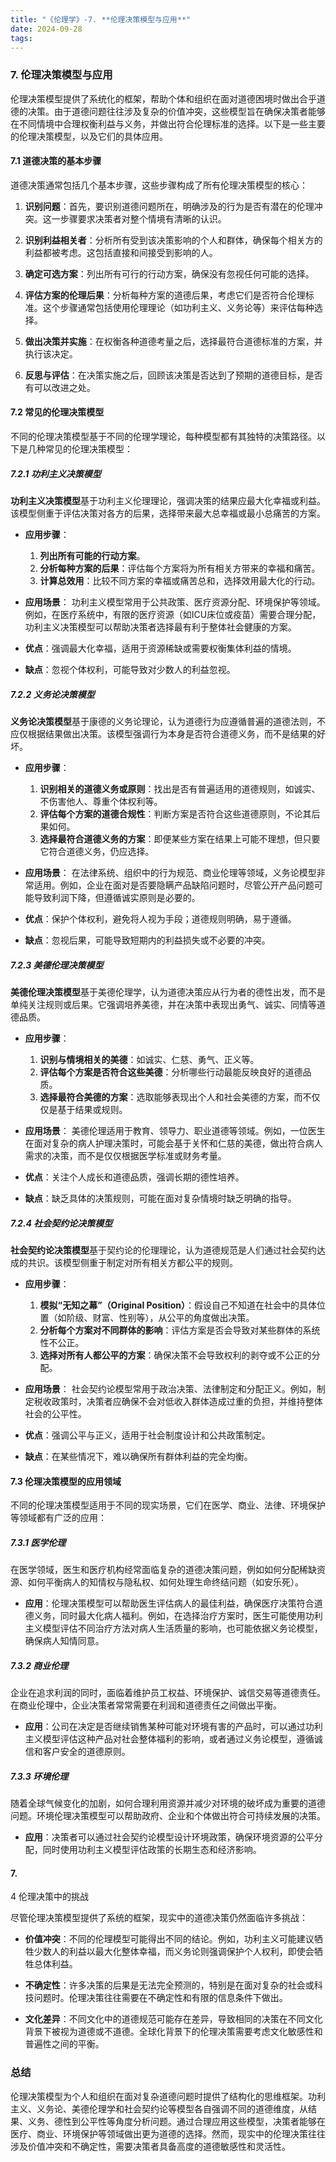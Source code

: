 ```yaml
---
title: "《伦理学》-7. **伦理决策模型与应用**"
date: 2024-09-28
tags: 
---
```

### 7. **伦理决策模型与应用**

伦理决策模型提供了系统化的框架，帮助个体和组织在面对道德困境时做出合乎道德的决策。由于道德问题往往涉及复杂的价值冲突，这些模型旨在确保决策者能够在不同情境中合理权衡利益与义务，并做出符合伦理标准的选择。以下是一些主要的伦理决策模型，以及它们的具体应用。

#### 7.1 道德决策的基本步骤

道德决策通常包括几个基本步骤，这些步骤构成了所有伦理决策模型的核心：

1. **识别问题**：首先，要识别道德问题所在，明确涉及的行为是否有潜在的伦理冲突。这一步骤要求决策者对整个情境有清晰的认识。
  
2. **识别利益相关者**：分析所有受到该决策影响的个人和群体，确保每个相关方的利益都被考虑。这包括直接和间接受到影响的人。

3. **确定可选方案**：列出所有可行的行动方案，确保没有忽视任何可能的选择。

4. **评估方案的伦理后果**：分析每种方案的道德后果，考虑它们是否符合伦理标准。这个步骤通常包括使用伦理理论（如功利主义、义务论等）来评估每种选择。

5. **做出决策并实施**：在权衡各种道德考量之后，选择最符合道德标准的方案，并执行该决定。

6. **反思与评估**：在决策实施之后，回顾该决策是否达到了预期的道德目标，是否有可以改进之处。

#### 7.2 常见的伦理决策模型

不同的伦理决策模型基于不同的伦理学理论，每种模型都有其独特的决策路径。以下是几种常见的伦理决策模型：

##### 7.2.1 功利主义决策模型

**功利主义决策模型**基于功利主义伦理理论，强调决策的结果应最大化幸福或利益。该模型侧重于评估决策对各方的后果，选择带来最大总幸福或最小总痛苦的方案。

- **应用步骤**：
  1. **列出所有可能的行动方案**。
  2. **分析每种方案的后果**：评估每个方案将为所有相关方带来的幸福和痛苦。
  3. **计算总效用**：比较不同方案的幸福或痛苦总和，选择效用最大化的行动。

- **应用场景**：
  功利主义模型常用于公共政策、医疗资源分配、环境保护等领域。例如，在医疗系统中，有限的医疗资源（如ICU床位或疫苗）需要合理分配，功利主义决策模型可以帮助决策者选择最有利于整体社会健康的方案。

- **优点**：强调最大化幸福，适用于资源稀缺或需要权衡集体利益的情境。
  
- **缺点**：忽视个体权利，可能导致对少数人的利益忽视。

##### 7.2.2 义务论决策模型

**义务论决策模型**基于康德的义务论理论，认为道德行为应遵循普遍的道德法则，不应仅根据结果做出决策。该模型强调行为本身是否符合道德义务，而不是结果的好坏。

- **应用步骤**：
  1. **识别相关的道德义务或原则**：找出是否有普遍适用的道德规则，如诚实、不伤害他人、尊重个体权利等。
  2. **评估每个方案的道德合规性**：判断方案是否符合这些道德原则，不论其后果如何。
  3. **选择最符合道德义务的方案**：即便某些方案在结果上可能不理想，但只要它符合道德义务，仍应选择。

- **应用场景**：
  在法律系统、组织中的行为规范、商业伦理等领域，义务论模型非常适用。例如，企业在面对是否要隐瞒产品缺陷问题时，尽管公开产品问题可能导致利润下降，但遵循诚实原则是必要的。

- **优点**：保护个体权利，避免将人视为手段；道德规则明确，易于遵循。
  
- **缺点**：忽视后果，可能导致短期内的利益损失或不必要的冲突。

##### 7.2.3 美德伦理决策模型

**美德伦理决策模型**基于美德伦理学，认为道德决策应从行为者的德性出发，而不是单纯关注规则或后果。它强调培养美德，并在决策中表现出勇气、诚实、同情等道德品质。

- **应用步骤**：
  1. **识别与情境相关的美德**：如诚实、仁慈、勇气、正义等。
  2. **评估每个方案是否符合这些美德**：分析哪些行动最能反映良好的道德品质。
  3. **选择最符合美德的方案**：选取能够表现出个人和社会美德的方案，而不仅仅是基于结果或规则。

- **应用场景**：
  美德伦理适用于教育、领导力、职业道德等领域。例如，一位医生在面对复杂的病人护理决策时，可能会基于关怀和仁慈的美德，做出符合病人需求的决策，而不是仅仅根据医学标准或财务考量。

- **优点**：关注个人成长和道德品质，强调长期的德性培养。
  
- **缺点**：缺乏具体的决策规则，可能在面对复杂情境时缺乏明确的指导。

##### 7.2.4 社会契约论决策模型

**社会契约论决策模型**基于契约论的伦理理论，认为道德规范是人们通过社会契约达成的共识。该模型侧重于制定对所有相关方都公平的规则。

- **应用步骤**：
  1. **模拟“无知之幕”（Original Position）**：假设自己不知道在社会中的具体位置（如阶级、财富、性别等），从公平的角度做出决策。
  2. **分析每个方案对不同群体的影响**：评估方案是否会导致对某些群体的系统性不公正。
  3. **选择对所有人都公平的方案**：确保决策不会导致权利的剥夺或不公正的分配。

- **应用场景**：
  社会契约论模型常用于政治决策、法律制定和分配正义。例如，制定税收政策时，决策者应确保不会对低收入群体造成过重的负担，并维持整体社会的公平性。

- **优点**：强调公平与正义，适用于社会制度设计和公共政策制定。
  
- **缺点**：在某些情况下，难以确保所有群体利益的完全均衡。

#### 7.3 伦理决策模型的应用领域

不同的伦理决策模型适用于不同的现实场景，它们在医学、商业、法律、环境保护等领域都有广泛的应用：

##### 7.3.1 医学伦理

在医学领域，医生和医疗机构经常面临复杂的道德决策问题，例如如何分配稀缺资源、如何平衡病人的知情权与隐私权、如何处理生命终结问题（如安乐死）。

- **应用**：伦理决策模型可以帮助医生评估病人的最佳利益，确保医疗决策符合道德义务，同时最大化病人福利。例如，在选择治疗方案时，医生可能使用功利主义模型评估不同治疗方法对病人生活质量的影响，也可能依据义务论模型，确保病人知情同意。

##### 7.3.2 商业伦理

企业在追求利润的同时，面临着维护员工权益、环境保护、诚信交易等道德责任。在商业伦理中，企业决策者常常需要在利润和道德责任之间做出平衡。

- **应用**：公司在决定是否继续销售某种可能对环境有害的产品时，可以通过功利主义模型评估这种产品对社会整体福利的影响，或者通过义务论模型，遵循诚信和客户安全的道德原则。

##### 7.3.3 环境伦理

随着全球气候变化的加剧，如何合理利用资源并减少对环境的破坏成为重要的道德问题。环境伦理决策模型可以帮助政府、企业和个体做出符合可持续发展的决策。

- **应用**：决策者可以通过社会契约论模型设计环境政策，确保环境资源的公平分配，同时使用功利主义模型评估政策的长期生态和经济影响。

#### 7.

4 伦理决策中的挑战

尽管伦理决策模型提供了系统的框架，现实中的道德决策仍然面临许多挑战：

- **价值冲突**：不同的伦理模型可能得出不同的结论。例如，功利主义可能建议牺牲少数人的利益以最大化整体幸福，而义务论则强调保护个人权利，即使会牺牲总体利益。
  
- **不确定性**：许多决策的后果是无法完全预测的，特别是在面对复杂的社会或科技问题时。伦理决策往往需要在不确定性和有限的信息条件下做出。
  
- **文化差异**：不同文化中的道德规范可能存在差异，导致相同的决策在不同文化背景下被视为道德或不道德。全球化背景下的伦理决策需要考虑文化敏感性和普遍性之间的平衡。

### 总结

伦理决策模型为个人和组织在面对复杂道德问题时提供了结构化的思维框架。功利主义、义务论、美德伦理学和社会契约论等模型各自强调不同的道德维度，从结果、义务、德性到公平性等角度分析问题。通过合理应用这些模型，决策者能够在医疗、商业、环境保护等领域做出更为道德的选择。然而，现实中的伦理决策往往涉及价值冲突和不确定性，需要决策者具备高度的道德敏感性和灵活性。